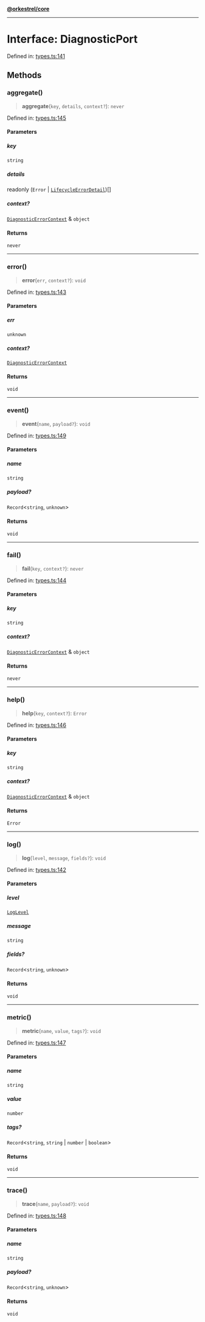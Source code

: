 [**@orkestrel/core**](../index.md)

***

# Interface: DiagnosticPort

Defined in: [types.ts:141](https://github.com/orkestrel/core/blob/98df1af1b029ad0f39e413b90869151f4152e5dd/src/types.ts#L141)

## Methods

### aggregate()

> **aggregate**(`key`, `details`, `context?`): `never`

Defined in: [types.ts:145](https://github.com/orkestrel/core/blob/98df1af1b029ad0f39e413b90869151f4152e5dd/src/types.ts#L145)

#### Parameters

##### key

`string`

##### details

readonly (`Error` \| [`LifecycleErrorDetail`](LifecycleErrorDetail.md))[]

##### context?

[`DiagnosticErrorContext`](DiagnosticErrorContext.md) & `object`

#### Returns

`never`

***

### error()

> **error**(`err`, `context?`): `void`

Defined in: [types.ts:143](https://github.com/orkestrel/core/blob/98df1af1b029ad0f39e413b90869151f4152e5dd/src/types.ts#L143)

#### Parameters

##### err

`unknown`

##### context?

[`DiagnosticErrorContext`](DiagnosticErrorContext.md)

#### Returns

`void`

***

### event()

> **event**(`name`, `payload?`): `void`

Defined in: [types.ts:149](https://github.com/orkestrel/core/blob/98df1af1b029ad0f39e413b90869151f4152e5dd/src/types.ts#L149)

#### Parameters

##### name

`string`

##### payload?

`Record`\<`string`, `unknown`\>

#### Returns

`void`

***

### fail()

> **fail**(`key`, `context?`): `never`

Defined in: [types.ts:144](https://github.com/orkestrel/core/blob/98df1af1b029ad0f39e413b90869151f4152e5dd/src/types.ts#L144)

#### Parameters

##### key

`string`

##### context?

[`DiagnosticErrorContext`](DiagnosticErrorContext.md) & `object`

#### Returns

`never`

***

### help()

> **help**(`key`, `context?`): `Error`

Defined in: [types.ts:146](https://github.com/orkestrel/core/blob/98df1af1b029ad0f39e413b90869151f4152e5dd/src/types.ts#L146)

#### Parameters

##### key

`string`

##### context?

[`DiagnosticErrorContext`](DiagnosticErrorContext.md) & `object`

#### Returns

`Error`

***

### log()

> **log**(`level`, `message`, `fields?`): `void`

Defined in: [types.ts:142](https://github.com/orkestrel/core/blob/98df1af1b029ad0f39e413b90869151f4152e5dd/src/types.ts#L142)

#### Parameters

##### level

[`LogLevel`](../type-aliases/LogLevel.md)

##### message

`string`

##### fields?

`Record`\<`string`, `unknown`\>

#### Returns

`void`

***

### metric()

> **metric**(`name`, `value`, `tags?`): `void`

Defined in: [types.ts:147](https://github.com/orkestrel/core/blob/98df1af1b029ad0f39e413b90869151f4152e5dd/src/types.ts#L147)

#### Parameters

##### name

`string`

##### value

`number`

##### tags?

`Record`\<`string`, `string` \| `number` \| `boolean`\>

#### Returns

`void`

***

### trace()

> **trace**(`name`, `payload?`): `void`

Defined in: [types.ts:148](https://github.com/orkestrel/core/blob/98df1af1b029ad0f39e413b90869151f4152e5dd/src/types.ts#L148)

#### Parameters

##### name

`string`

##### payload?

`Record`\<`string`, `unknown`\>

#### Returns

`void`
